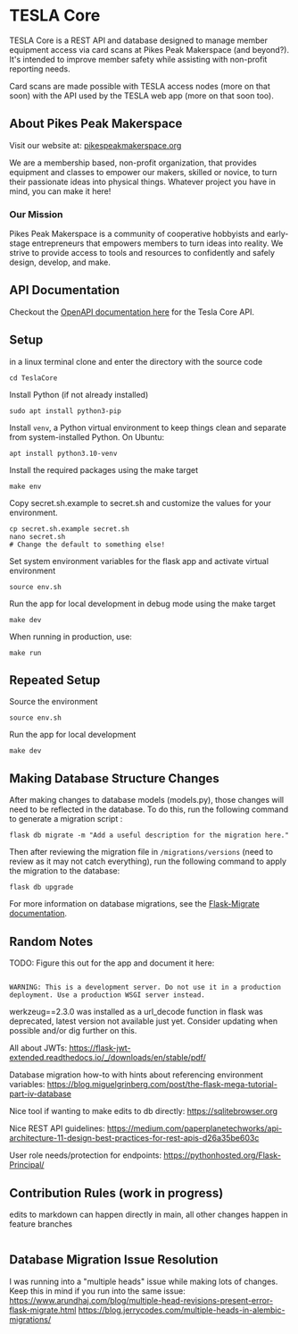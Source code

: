 # TESLA Core

TESLA Core is a REST API and database designed to manage member equipment access via card scans at Pikes Peak Makerspace (and beyond?). It's intended to improve member safety while assisting with non-profit reporting needs.

Card scans are made possible with TESLA access nodes (more on that soon) with the API used by the TESLA web app (more on that soon too).

## About Pikes Peak Makerspace

Visit our website at: [pikespeakmakerspace.org](https://pikespeakmakerspace.org)

We are a membership based, non-profit organization, that provides equipment and classes to empower our makers, skilled or novice, to turn their passionate ideas into physical things. Whatever project you have in mind, you can make it here!

### Our Mission

Pikes Peak Makerspace is a community of cooperative hobbyists and early-stage entrepreneurs that empowers members to turn ideas into reality. We strive to provide access to tools and resources to confidently and safely design, develop, and make.

## API Documentation

Checkout the [OpenAPI documentation here](https://pikespeakmakerspace.github.io/TeslaCore/) for the Tesla Core API.

## Setup

in a linux terminal clone and enter the directory with the source code

```
cd TeslaCore
```

Install Python (if not already installed)

```
sudo apt install python3-pip
```

Install `venv`, a Python virtual environment to keep things clean and separate from system-installed Python. On Ubuntu:

```
apt install python3.10-venv
```

Install the required packages using the make target

```
make env
```

Copy secret.sh.example to secret.sh and customize the values for your environment.

```
cp secret.sh.example secret.sh
nano secret.sh
# Change the default to something else!
```

Set system environment variables for the flask app and activate virtual environment

```
source env.sh
```

Run the app for local development in debug mode using the make target

```
make dev
```

When running in production, use:

```
make run
```

## Repeated Setup

Source the environment

```
source env.sh
```

Run the app for local development

```
make dev
```

## Making Database Structure Changes

After making changes to database models (models.py), those changes will need to be reflected in the database. To do this, run the following command to generate a migration script :

```
flask db migrate -m "Add a useful description for the migration here."
```

Then after reviewing the migration file in `/migrations/versions` (need to review as it may not catch everything), run the following command to apply the migration to the database:

```
flask db upgrade
```

For more information on database migrations, see the [Flask-Migrate documentation](https://flask-migrate.readthedocs.io/en/latest/).

## Random Notes

TODO: Figure this out for the app and document it here:

```

WARNING: This is a development server. Do not use it in a production deployment. Use a production WSGI server instead.

```

werkzeug==2.3.0 was installed as a url_decode function in flask was deprecated, latest version not available just yet. Consider updating when possible and/or dig further on this.

All about JWTs:
https://flask-jwt-extended.readthedocs.io/_/downloads/en/stable/pdf/

Database migration how-to with hints about referencing environment variables:
https://blog.miguelgrinberg.com/post/the-flask-mega-tutorial-part-iv-database

Nice tool if wanting to make edits to db directly:
https://sqlitebrowser.org

Nice REST API guidelines:
https://medium.com/paperplanetechworks/api-architecture-11-design-best-practices-for-rest-apis-d26a35be603c

User role needs/protection for endpoints:
https://pythonhosted.org/Flask-Principal/

## Contribution Rules (work in progress)

edits to markdown can happen directly in main, all other changes happen in feature branches

```

```

## Database Migration Issue Resolution

I was running into a "multiple heads" issue while making lots of changes. Keep this in mind if you run into the same issue:
https://www.arundhaj.com/blog/multiple-head-revisions-present-error-flask-migrate.html
https://blog.jerrycodes.com/multiple-heads-in-alembic-migrations/

